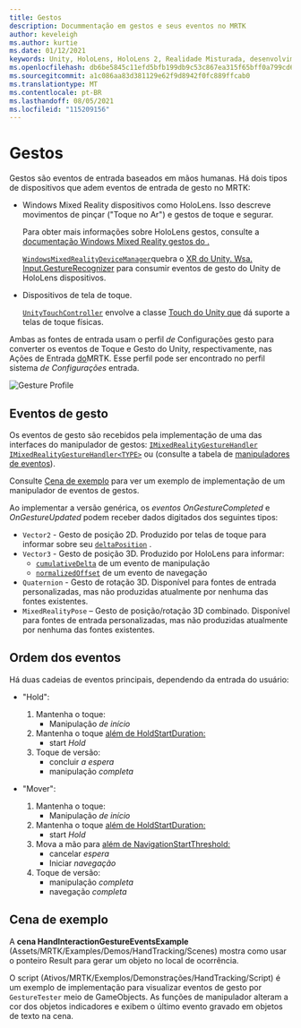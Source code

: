 ```yaml
---
title: Gestos
description: Docummentação em gestos e seus eventos no MRTK
author: keveleigh
ms.author: kurtie
ms.date: 01/12/2021
keywords: Unity, HoloLens, HoloLens 2, Realidade Misturada, desenvolvimento, MRTK, Gestos,
ms.openlocfilehash: db6be5845c11efd5bfb199db9c53c867ea315f65bff0a799cd6bf63b9c50a3d1
ms.sourcegitcommit: a1c086aa83d381129e62f9d8942f0fc889ffcab0
ms.translationtype: MT
ms.contentlocale: pt-BR
ms.lasthandoff: 08/05/2021
ms.locfileid: "115209156"
---
```

# <a name="gestures"></a>Gestos

Gestos são eventos de entrada baseados em mãos humanas. Há dois tipos de dispositivos que adem eventos de entrada de gesto no MRTK:

- Windows Mixed Reality dispositivos como HoloLens. Isso descreve movimentos de pinçar ("Toque no Ar") e gestos de toque e segurar.

  Para obter mais informações sobre HoloLens gestos, consulte a [documentação Windows Mixed Reality gestos do .](/windows/mixed-reality/gestures)

  [`WindowsMixedRealityDeviceManager`](xref:Microsoft.MixedReality.Toolkit.WindowsMixedReality.Input.WindowsMixedRealityDeviceManager)quebra o [XR do Unity. Wsa. Input.GestureRecognizer](https://docs.unity3d.com/ScriptReference/XR.WSA.Input.GestureRecognizer.html) para consumir eventos de gesto do Unity de HoloLens dispositivos.

- Dispositivos de tela de toque.

  [`UnityTouchController`](xref:Microsoft.MixedReality.Toolkit.Input.UnityInput) envolve a classe [Touch do Unity que](https://docs.unity3d.com/ScriptReference/Touch.html) dá suporte a telas de toque físicas.

Ambas as fontes de entrada usam o perfil _de_ Configurações gesto para converter os eventos de Toque e Gesto do Unity, respectivamente, nas Ações de Entrada [do](input-actions.md)MRTK. Esse perfil pode ser encontrado no perfil sistema _de Configurações_ entrada.

<img src="../images/input/GestureProfile.png" alt="Gesture Profile" style="max-width:100%;">

## <a name="gesture-events"></a>Eventos de gesto

Os eventos de gesto são recebidos pela implementação de uma das interfaces do manipulador de gestos: [`IMixedRealityGestureHandler`](xref:Microsoft.MixedReality.Toolkit.Input.IMixedRealityGestureHandler) [`IMixedRealityGestureHandler<TYPE>`](xref:Microsoft.MixedReality.Toolkit.Input.IMixedRealityGestureHandler`1) ou (consulte a tabela de [manipuladores de eventos](input-events.md)).

Consulte [Cena de exemplo](#example-scene) para ver um exemplo de implementação de um manipulador de eventos de gestos.

Ao implementar a versão genérica, os *eventos OnGestureCompleted* e *OnGestureUpdated* podem receber dados digitados dos seguintes tipos:

- `Vector2` - Gesto de posição 2D. Produzido por telas de toque para informar sobre seu [`deltaPosition`](https://docs.unity3d.com/ScriptReference/Touch-deltaPosition.html) .
- `Vector3` - Gesto de posição 3D. Produzido por HoloLens para informar:
  - [`cumulativeDelta`](https://docs.unity3d.com/ScriptReference/XR.WSA.Input.ManipulationUpdatedEventArgs-cumulativeDelta.html) de um evento de manipulação
  - [`normalizedOffset`](https://docs.unity3d.com/ScriptReference/XR.WSA.Input.NavigationUpdatedEventArgs-normalizedOffset.html) de um evento de navegação
- `Quaternion` - Gesto de rotação 3D. Disponível para fontes de entrada personalizadas, mas não produzidas atualmente por nenhuma das fontes existentes.
- `MixedRealityPose` – Gesto de posição/rotação 3D combinado. Disponível para fontes de entrada personalizadas, mas não produzidas atualmente por nenhuma das fontes existentes.

## <a name="order-of-events"></a>Ordem dos eventos

Há duas cadeias de eventos principais, dependendo da entrada do usuário:

- "Hold":
    1. Mantenha o toque:
        - Manipulação _de início_
    1. Mantenha o toque [além de HoldStartDuration:](xref:Microsoft.MixedReality.Toolkit.Input.MixedRealityInputSimulationProfile.HoldStartDuration)
        - start _Hold_
    1. Toque de versão:
        - concluir _a espera_
        - manipulação _completa_

- "Mover":
    1. Mantenha o toque:
        - Manipulação _de início_
    1. Mantenha o toque [além de HoldStartDuration:](xref:Microsoft.MixedReality.Toolkit.Input.MixedRealityInputSimulationProfile.HoldStartDuration)
        - start _Hold_
    1. Mova a mão para [além de NavigationStartThreshold:](xref:Microsoft.MixedReality.Toolkit.Input.MixedRealityInputSimulationProfile.NavigationStartThreshold)
        - cancelar _espera_
        - Iniciar _navegação_
    1. Toque de versão:
        - manipulação _completa_
        - navegação _completa_

## <a name="example-scene"></a>Cena de exemplo

A **cena HandInteractionGestureEventsExample** (Assets/MRTK/Examples/Demos/HandTracking/Scenes) mostra como usar o ponteiro Result para gerar um objeto no local de ocorrência.

O script (Ativos/MRTK/Exemplos/Demonstrações/HandTracking/Script) é um exemplo de implementação para visualizar eventos de gesto por `GestureTester` meio de GameObjects. As funções de manipulador alteram a cor dos objetos indicadores e exibem o último evento gravado em objetos de texto na cena.
